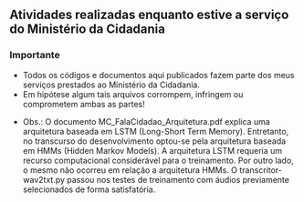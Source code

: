 ## Atividades realizadas enquanto estive a serviço do Ministério da Cidadania

### Importante

- Todos os códigos e documentos aqui publicados fazem parte dos meus serviços prestados ao Ministério da Cidadania. 
- Em hipótese algum tais arquivos corrompem, infringem ou comprometem ambas as partes!

+ Obs.: O documento MC_FalaCidadao_Arquitetura.pdf explica uma arquitetura baseada em LSTM (Long-Short Term Memory). Entretanto, no transcurso do desenvolvimento optou-se pela arquitetura baseada em HMMs (Hidden Markov Models). A arquitetura LSTM requeria um recurso computacional considerável para o treinamento. Por outro lado, o mesmo não ocorreu em relação a arquitetura HMMs. O transcritor-wav2txt.py passou nos testes de treinamento com áudios previamente selecionados de forma satisfatória.
